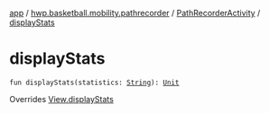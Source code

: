 [app](../../index.md) / [hwp.basketball.mobility.pathrecorder](../index.md) / [PathRecorderActivity](index.md) / [displayStats](.)

# displayStats

`fun displayStats(statistics: `[`String`](https://kotlinlang.org/api/latest/jvm/stdlib/kotlin/-string/index.html)`): `[`Unit`](https://kotlinlang.org/api/latest/jvm/stdlib/kotlin/-unit/index.html)

Overrides [View.displayStats](../-path-recorder-activity-contract/-view/display-stats.md)

